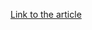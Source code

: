 [Link to the article](https://www.akamai.com/blog/security/2024/jun/difference-between-api-gateway-waap-why-you-need-both)
